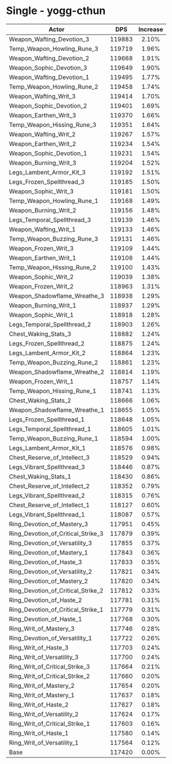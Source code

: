 # Single - yogg-cthun
| Actor | DPS | Increase |
|---|:---:|:---:|
|Weapon_Wafting_Devotion_3|119883|2.10%|
|Temp_Weapon_Howling_Rune_3|119719|1.96%|
|Weapon_Wafting_Devotion_2|119668|1.91%|
|Weapon_Sophic_Devotion_3|119649|1.90%|
|Weapon_Wafting_Devotion_1|119495|1.77%|
|Temp_Weapon_Howling_Rune_2|119458|1.74%|
|Weapon_Wafting_Writ_3|119414|1.70%|
|Weapon_Sophic_Devotion_2|119401|1.69%|
|Weapon_Earthen_Writ_3|119370|1.66%|
|Temp_Weapon_Hissing_Rune_3|119351|1.64%|
|Weapon_Wafting_Writ_2|119267|1.57%|
|Weapon_Earthen_Writ_2|119234|1.54%|
|Weapon_Sophic_Devotion_1|119231|1.54%|
|Weapon_Burning_Writ_3|119204|1.52%|
|Legs_Lambent_Armor_Kit_3|119192|1.51%|
|Legs_Frozen_Spellthread_3|119185|1.50%|
|Weapon_Sophic_Writ_3|119181|1.50%|
|Temp_Weapon_Howling_Rune_1|119168|1.49%|
|Weapon_Burning_Writ_2|119156|1.48%|
|Legs_Temporal_Spellthread_3|119139|1.46%|
|Weapon_Wafting_Writ_1|119133|1.46%|
|Temp_Weapon_Buzzing_Rune_3|119131|1.46%|
|Weapon_Frozen_Writ_3|119109|1.44%|
|Weapon_Earthen_Writ_1|119108|1.44%|
|Temp_Weapon_Hissing_Rune_2|119100|1.43%|
|Weapon_Sophic_Writ_2|119039|1.38%|
|Weapon_Frozen_Writ_2|118963|1.31%|
|Weapon_Shadowflame_Wreathe_3|118938|1.29%|
|Weapon_Burning_Writ_1|118937|1.29%|
|Weapon_Sophic_Writ_1|118918|1.28%|
|Legs_Temporal_Spellthread_2|118903|1.26%|
|Chest_Waking_Stats_3|118882|1.24%|
|Legs_Frozen_Spellthread_2|118875|1.24%|
|Legs_Lambent_Armor_Kit_2|118864|1.23%|
|Temp_Weapon_Buzzing_Rune_2|118861|1.23%|
|Weapon_Shadowflame_Wreathe_2|118814|1.19%|
|Weapon_Frozen_Writ_1|118757|1.14%|
|Temp_Weapon_Hissing_Rune_1|118741|1.13%|
|Chest_Waking_Stats_2|118666|1.06%|
|Weapon_Shadowflame_Wreathe_1|118655|1.05%|
|Legs_Frozen_Spellthread_1|118648|1.05%|
|Legs_Temporal_Spellthread_1|118605|1.01%|
|Temp_Weapon_Buzzing_Rune_1|118594|1.00%|
|Legs_Lambent_Armor_Kit_1|118576|0.98%|
|Chest_Reserve_of_Intellect_3|118529|0.94%|
|Legs_Vibrant_Spellthread_3|118446|0.87%|
|Chest_Waking_Stats_1|118430|0.86%|
|Chest_Reserve_of_Intellect_2|118352|0.79%|
|Legs_Vibrant_Spellthread_2|118315|0.76%|
|Chest_Reserve_of_Intellect_1|118127|0.60%|
|Legs_Vibrant_Spellthread_1|118087|0.57%|
|Ring_Devotion_of_Mastery_3|117951|0.45%|
|Ring_Devotion_of_Critical_Strike_3|117879|0.39%|
|Ring_Devotion_of_Versatility_3|117855|0.37%|
|Ring_Devotion_of_Mastery_1|117843|0.36%|
|Ring_Devotion_of_Haste_3|117833|0.35%|
|Ring_Devotion_of_Versatility_2|117821|0.34%|
|Ring_Devotion_of_Mastery_2|117820|0.34%|
|Ring_Devotion_of_Critical_Strike_2|117812|0.33%|
|Ring_Devotion_of_Haste_2|117781|0.31%|
|Ring_Devotion_of_Critical_Strike_1|117779|0.31%|
|Ring_Devotion_of_Haste_1|117768|0.30%|
|Ring_Writ_of_Mastery_3|117746|0.28%|
|Ring_Devotion_of_Versatility_1|117722|0.26%|
|Ring_Writ_of_Haste_3|117703|0.24%|
|Ring_Writ_of_Versatility_3|117700|0.24%|
|Ring_Writ_of_Critical_Strike_3|117664|0.21%|
|Ring_Writ_of_Critical_Strike_2|117660|0.20%|
|Ring_Writ_of_Mastery_2|117654|0.20%|
|Ring_Writ_of_Mastery_1|117637|0.18%|
|Ring_Writ_of_Haste_2|117627|0.18%|
|Ring_Writ_of_Versatility_2|117624|0.17%|
|Ring_Writ_of_Critical_Strike_1|117603|0.16%|
|Ring_Writ_of_Haste_1|117580|0.14%|
|Ring_Writ_of_Versatility_1|117564|0.12%|
|Base|117420|0.00%|
